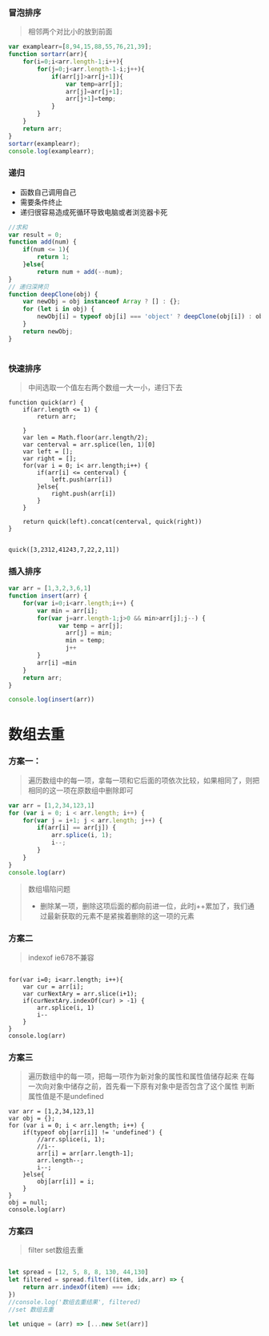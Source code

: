 ### 冒泡排序
> 相邻两个对比小的放到前面

```javascript
var examplearr=[8,94,15,88,55,76,21,39];
function sortarr(arr){
    for(i=0;i<arr.length-1;i++){
        for(j=0;j<arr.length-1-i;j++){
            if(arr[j]>arr[j+1]){
                var temp=arr[j];
                arr[j]=arr[j+1];
                arr[j+1]=temp;
            }
        }
    }
    return arr;
}
sortarr(examplearr);
console.log(examplearr);
```

### 递归
- 函数自己调用自己
- 需要条件终止
- 递归很容易造成死循环导致电脑或者浏览器卡死

```javascript
//求和
var result = 0;
function add(num) {
    if(num <= 1){
        return 1;
    }else{
        return num + add(--num);
}
// 递归深拷贝
function deepClone(obj) {
    var newObj = obj instanceof Array ? [] : {};
    for (let i in obj) {
        newObj[i] = typeof obj[i] === 'object' ? deepClone(obj[i]) : obj[i]
    }
    return newObj;
}
        
```

### 快速排序
> 中间选取一个值左右两个数组一大一小，递归下去
```
function quick(arr) {
	if(arr.length <= 1) {
		return arr;

	}
	var len = Math.floor(arr.length/2);
	var centerval = arr.splice(len, 1)[0]
	var left = [];
	var right = [];
	for(var i = 0; i< arr.length;i++) {
		if(arr[i] <= centerval) {
			left.push(arr[i])
		}else{
			right.push(arr[i])
		}
	}

	return quick(left).concat(centerval, quick(right))
}


quick([3,2312,41243,7,22,2,11])
```

### 插入排序

```javascript
var arr = [1,3,2,3,6,1]
function insert(arr) {
	for(var i=0;i<arr.length;i++) {
		var min = arr[i];
		for(var j=arr.length-1;j>0 && min>arr[j];j--) {
              var temp = arr[j];
				arr[j] = min;
				min = temp;
				j++
		}
		arr[i] =min
	}
	return arr;
}

console.log(insert(arr))
```

# 数组去重
### 方案一：
> 遍历数组中的每一项，拿每一项和它后面的项依次比较，如果相同了，则把相同的这一项在原数组中删除即可

```javascript
var arr = [1,2,34,123,1]
for (var i = 0; i < arr.length; i++) {
	for(var j = i+1; j < arr.length; j++) {
		if(arr[i] == arr[j]) {
			arr.splice(i, 1);
			i--;
		}
	}
}
console.log(arr)
```
> 数组塌陷问题
>  + 删除某一项，删除这项后面的都向前进一位，此时j++累加了，我们通过最新获取的元素不是紧挨着删除的这一项的元素

### 方案二
> indexof ie678不兼容
```
	
for(var i=0; i<arr.length; i++){
	var cur = arr[i];
	var curNextAry = arr.slice(i+1);
	if(curNextAry.indexOf(cur) > -1) {
		arr.splice(i, 1)
		i--
	}
}
console.log(arr)
```

### 方案三
> 遍历数组中的每一项，把每一项作为新对象的属性和属性值储存起来
> 在每一次向对象中储存之前，首先看一下原有对象中是否包含了这个属性
> 判断属性值是不是undefined
```
var arr = [1,2,34,123,1]
var obj = {};
for (var i = 0; i < arr.length; i++) {
	if(typeof obj[arr[i]] != 'undefined') {
		//arr.splice(i, 1);
		//i--
		arr[i] = arr[arr.length-1];
		arr.length--;
		i--;
	}else{
		obj[arr[i]] = i;
	}
}
obj = null;
console.log(arr)
```

### 方案四
>filter set数组去重

```javascript

let spread = [12, 5, 8, 8, 130, 44,130] 
let filtered = spread.filter((item, idx,arr) => {
    return arr.indexOf(item) === idx; 
}) 
//console.log('数组去重结果', filtered)
//set 数组去重

let unique = (arr) => [...new Set(arr)]
```